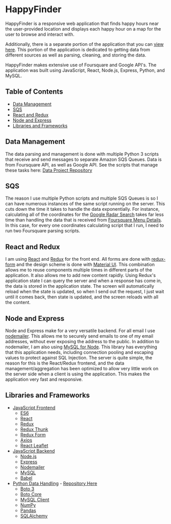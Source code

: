 # HappyFinder
HappyFinder is a responsive web application that finds happy hours near the
user-provided location and displays each happy hour on a map for
the user to browse and interact with.

Additionally, there is a separate portion of the application that you can
[view here](https://github.com/ctaylor4874/python_sqs_data_scraper).  This portion of
the application is dedicated to getting data from different sources as well as
parsing, cleaning, and storing the data.


HappyFinder makes extensive use of Foursquare and Google API's.  The application was built using JavaScript, React, Node.js, Express, Python, and MySQL.
## Table of Contents

- [Data Management](#data-management)
- [SQS](#sqs)
- [React and Redux](#react-and-redux)
- [Node and Express](#node-and-express)
- [Libraries and Frameworks](#libraries-and-frameworks)

## Data Management

The data parsing and management is
done with multiple Python 3 scripts that receive and send messages to
separate Amazon SQS Queues.  Data is from Foursquare API, as
well as Google API.  See the scripts that manage these tasks here:
[Data Project Repository](https://github.com/ctaylor4874/python_sqs_data_scraper)

## SQS
The reason I use multiple Python scripts and multiple SQS Queues is so I can
have numerous instances of the same script running on the server.  This cuts
down the time it takes to handle the data exponentially.  For instance, calculating
all of the coordinates for the
[Google Radar Search](https://github.com/ctaylor4874/python_sqs_data_scraper/blob/master/lat_lng_queue.py) takes far less time than
handling the data that is received from [Foursquare Menu Details](https://github.com/ctaylor4874/python_sqs_data_scraper/blob/master/fs_menu_details_queue.py).  In this case, for every
one coordinates calculating script that I run, I need to run two Foursquare
parsing scripts.

## React and Redux

I am using [React](https://facebook.github.io/react/)
and [Redux](http://redux.js.org/) for the front end.  All forms are done
with [redux-form](http://redux-form.com/6.8.0/) and the design scheme
is done with [Material UI](http://www.material-ui.com/#/).  This combination allows me to reuse
components multiple times in different parts of the application.  It also allows
me to add new content rapidly.  Using Redux's application state I can query the server
and when a response has come in, the data is stored in the application state.  The screen will automatically
reload when the state is updated, so when I send out the request, I just wait until it comes back,
then state is updated, and the screen reloads with all the content.

## Node and Express

Node and Express make for a very versatile backend.  For all email I use
[nodemailer](https://github.com/nodemailer/nodemailer).  This allows me to
securely send emails to one of my email addresses, without ever exposing the address
to the public.  In addition to nodemailer, I am also using [MySQL for Node](https://github.com/mysqljs/mysql).
This library has everything that this application needs, including connection pooling and
escaping values to protect against SQL Injection.  The server is quite simple,
the reason for this is the React/Redux frontend, and the data management/aggregation
has been optimized to allow very little work on the server side when a client is
using the application.  This makes the application very fast and responsive.

## Libraries and Frameworks

- [JavaScript Frontend](https://www.javascript.com/)
  - [ES6](https://developer.mozilla.org/en-US/docs/Web/JavaScript/New_in_JavaScript/ECMAScript_2015_support_in_Mozilla)
  - [React](https://facebook.github.io/react/)
  - [Redux](http://redux.js.org/)
  - [Redux Thunk](https://github.com/gaearon/redux-thunk)
  - [Redux Form](http://redux-form.com/6.8.0/)
  - [Axios](https://www.axios.com)
  - [React Leaflet](https://github.com/PaulLeCam/react-leaflet)
- [JavaScript Backend](https://www.javascript.com/)
  - [Node.js](https://nodejs.org/en/)
  - [Express](https://expressjs.com/)
  - [Nodemailer](https://github.com/nodemailer/nodemailer)
  - [MySQL](https://github.com/mysqljs/mysql)
  - [Babel](https://babeljs.io/)
- [Python Data Handling](https://www.python.org/) - [Repository Here](https://github.com/ctaylor4874/python_sqs_data_scraper)
  - [Boto 3](https://boto3.readthedocs.io/en/latest/)
  - [Boto Core](https://botocore.readthedocs.io/en/latest/)
  - [MySQL Client](https://pypi.python.org/pypi/mysqlclient)
  - [NumPy](http://www.numpy.org/)
  - [Pandas](http://pandas.pydata.org/)
  - [SQLAlchemy](https://www.sqlalchemy.org/)